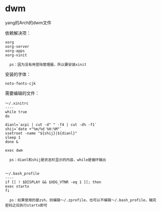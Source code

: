 # dwm

yang的Arch的dwm文件   

依赖解决项：  

    xorg  
    xorg-server  
    xorg-apps  
    xorg-xinit  
    
      ps：因为没有用登陆管理器，所以要安装xinit
  
安装的字体：  
  
    noto-fonts-cjk

需要编辑的文件：   
    
    ～/.xinitrc
    ----
    while true
    do

    dianl=`acpi | cut -d" " -f4 | cut -d% -f1`
    shij=`date +"%m/%d %H:%M"`
    xsetroot -name "${shij}|${dianl}"
    sleep 1
    done &

    exec dwm
      
      ps：dianl和shij是状态栏显示的内容，while是循环输出  
      
      
    ～/.bash_profile
    ----
    if [[ ! $DISPLAY && $XDG_VTNR -eq 1 ]]; then
    exec startx
    fi
    
      ps：如果使用的是zsh，则编辑～/.zprofile，也可以不编辑～/.bash_profile，输完密码之后执行startx即可
